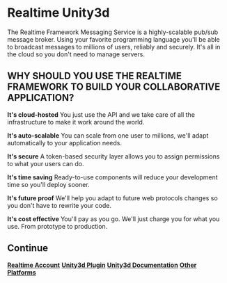 # Realtime Unity3d

The Realtime Framework Messaging Service is a highly-scalable pub/sub message broker. Using your favorite programming language you'll be able to broadcast messages to millions of users, reliably and securely. It's all in the cloud so you don't need to manage servers.

##  WHY SHOULD YOU USE THE REALTIME FRAMEWORK TO BUILD YOUR COLLABORATIVE APPLICATION?

**It's cloud-hosted**
You just use the API and we take care of all the infrastructure to make it work around the world.

**It's auto-scalable**
You can scale from one user to millions, we'll adapt automatically to your application needs.

**It's secure**
A token-based security layer allows you to assign permissions to what your users can do.

**It's time saving**
Ready-to-use components will reduce your development time so you'll deploy sooner.

**It's future proof**
We'll help you adapt to future web protocols changes so you don't have to rewrite your code.

**It's cost effective**
You'll pay as you go. We'll just charge you for what you use. From prototype to production.


## Continue

[**Realtime Account**](https://accounts.realtime.co/login/)
[**Unity3d Plugin**](https://github.com/NVentimiglia/Realtime-Unity3d/raw/master/RealtimeForUnity.unitypackage)
[**Unity3d Documentation**](https://github.com/NVentimiglia/Realtime-Unity3d/wiki)
[**Other Platforms**](http://framework.realtime.co)




